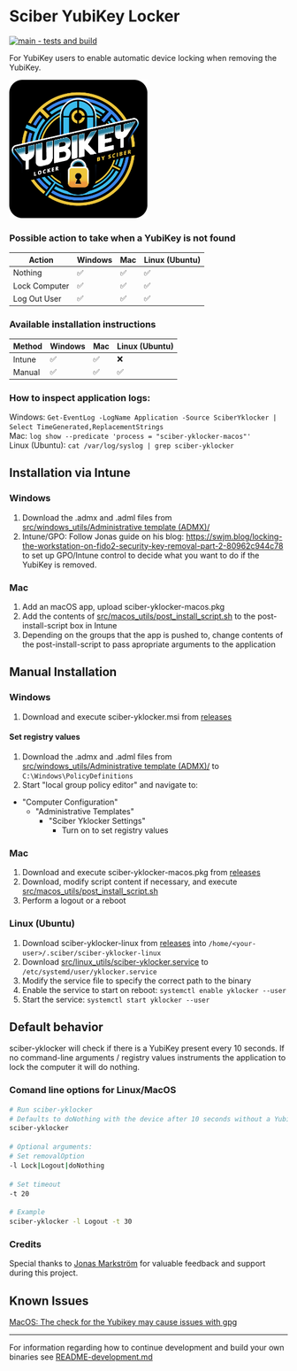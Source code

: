 # Sciber YubiKey Locker
[![main - tests and build](https://github.com/sciber-io/yklocker/actions/workflows/ci.yml/badge.svg?branch=main)](https://github.com/sciber-io/yklocker/actions/workflows/ci.yml)

For YubiKey users to enable automatic device locking when removing the YubiKey.

<img src="images/sciber_yklocker.png" alt="YubiKey Autolocker by Sciber" width="250"/>




### Possible action to take when a YubiKey is not found
| Action        | Windows   | Mac  | Linux (Ubuntu)  |
| ---           | ---       | ---  | ---    |
| Nothing       | ✅       | ✅   | ✅    |
| Lock Computer | ✅       | ✅   | ✅    |
| Log Out User  | ✅       | ✅   | ✅    |

### Available installation instructions
| Method        | Windows   | Mac   | Linux (Ubuntu) |
| ---           | ---       | ---  | ---    |
| Intune        | ✅       | ✅   | ❌
| Manual        | ✅       | ✅   | ✅    |

### How to inspect application logs:
Windows: ```Get-EventLog -LogName Application -Source SciberYklocker | Select TimeGenerated,ReplacementStrings ```  
Mac:   ```log show --predicate 'process = "sciber-yklocker-macos"' ```  
Linux (Ubuntu):  ```cat /var/log/syslog | grep sciber-yklocker ```  


## Installation via Intune
### Windows
1. Download the .admx and .adml files from [src/windows_utils/Administrative template (ADMX)/](src/windows_utils/Administrative%20template%20(ADMX)/)
2. Intune/GPO: Follow Jonas guide on his blog: https://swjm.blog/locking-the-workstation-on-fido2-security-key-removal-part-2-80962c944c78 to set up GPO/Intune control to decide what you want to do if the YubiKey is removed.
### Mac
1. Add an macOS app, upload sciber-yklocker-macos.pkg
2. Add the contents of [src/macos_utils/post_install_script.sh](src/macos_utils/post_install_script.sh) to the post-install-script box in Intune
3. Depending on the groups that the app is pushed to, change contents of the post-install-script to pass apropriate arguments to the application


## Manual Installation
### Windows
1. Download and execute sciber-yklocker.msi from [releases](https://github.com/sciber-io/yklocker/releases)
#### Set registry values

1. Download the .admx and .adml files from [src/windows_utils/Administrative template (ADMX)/](src/windows_utils/Administrative%20template%20(ADMX)/) to `C:\Windows\PolicyDefinitions`
2. Start "local group policy editor" and navigate to:
  - "Computer Configuration"
    - "Administrative Templates"
      - "Sciber Yklocker Settings"
        - Turn on to set registry values

### Mac
1. Download and execute sciber-yklocker-macos.pkg from [releases](https://github.com/sciber-io/yklocker/releases)
2. Download, modify script content if necessary, and execute [src/macos_utils/post_install_script.sh](src/macos_utils/post_install_script.sh)
3. Perform a logout or a reboot

### Linux (Ubuntu)
1. Download sciber-yklocker-linux from [releases](https://github.com/sciber-io/yklocker/releases) into  `/home/<your-user>/.sciber/sciber-yklocker-linux `
2. Download [src/linux_utils/sciber-yklocker.service](src/linux_utils/sciber-yklocker.service) to `/etc/systemd/user/yklocker.service`
3. Modify the service file to specify the correct path to the binary
4. Enable the service to start on reboot:  ```systemctl enable yklocker --user ```
5. Start the service:  ```systemctl start yklocker --user ```



## Default behavior
sciber-yklocker will check if there is a YubiKey present every 10 seconds. If no command-line arguments / registry values instruments the application to lock the computer it will do nothing.






### Comand line options for Linux/MacOS
```bash
# Run sciber-yklocker
# Defaults to doNothing with the device after 10 seconds without a YubiKey
sciber-yklocker

# Optional arguments:
# Set removalOption
-l Lock|Logout|doNothing

# Set timeout
-t 20

# Example
sciber-yklocker -l Logout -t 30
```


### Credits
Special thanks to [Jonas Markström](https://github.com/JMarkstrom/) for valuable feedback and support during this project.


## Known Issues
[MacOS: The check for the Yubikey may cause issues with gpg](https://github.com/sciber-io/yklocker/issues/78)
____
For information regarding how to continue development and build your own binaries see [README-development.md](README_development.md)
